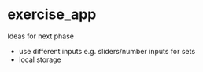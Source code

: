 # exercise_app

Ideas for next phase
- use different inputs e.g. sliders/number inputs for sets
- local storage
